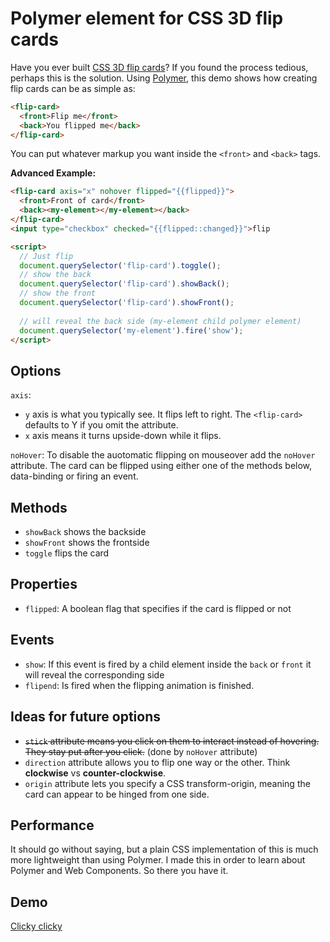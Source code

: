 # Polymer element for CSS 3D flip cards

Have you ever built [CSS 3D flip cards](http://css3playground.com/3d-flip-cards/)? If you found the process tedious, perhaps this is the solution. Using [Polymer](http://www.polymer-project.org/), this demo shows how creating flip cards can be as simple as:

```html
<flip-card>
  <front>Flip me</front>
  <back>You flipped me</back>
</flip-card>
```

You can put whatever markup you want inside the `<front>` and `<back>` tags.

**Advanced Example:**

```html
<flip-card axis="x" nohover flipped="{{flipped}}">
  <front>Front of card</front>
  <back><my-element></my-element></back>
</flip-card>
<input type="checkbox" checked="{{flipped::changed}}">flip

<script>
  // Just flip
  document.querySelector('flip-card').toggle();
  // show the back
  document.querySelector('flip-card').showBack();
  // show the front
  document.querySelector('flip-card').showFront();
  
  // will reveal the back side (my-element child polymer element)
  document.querySelector('my-element').fire('show'); 
</script>
```

## Options

`axis`:

* `y` axis is what you typically see. It flips left to right. The `<flip-card>` defaults to Y if you omit the attribute.
* `x` axis means it turns upside-down while it flips.

`noHover`: To disable the auotomatic flipping on mouseover add the `noHover` attribute. The card can be flipped using either one of the methods below, data-binding or firing an event.


## Methods

* `showBack` shows the backside
* `showFront` shows the frontside
* `toggle` flips the card


## Properties

* `flipped`: A boolean flag that specifies if the card is flipped or not

## Events
* `show`: If this event is fired by a child element inside the `back` or `front` it will reveal the corresponding side
* `flipend`: Is fired when the flipping animation is finished.

## Ideas for future options

* ~~`stick` attribute means you click on them to interact instead of hovering. They stay put after you click.~~ (done by `noHover` attribute)
* `direction` attribute allows you to flip one way or the other. Think **clockwise** vs **counter-clockwise**.
* `origin` attribute lets you specify a CSS transform-origin, meaning the card can appear to be hinged from one side.

## Performance

It should go without saying, but a plain CSS implementation of this is much more lightweight than using Polymer. I made this in order to learn about Polymer and Web Components. So there you have it.

## Demo

[Clicky clicky](http://rupl.github.io/flip-card/)
